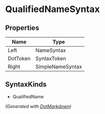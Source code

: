 # QualifiedNameSyntax

## Properties

| Name     | Type             |
| -------- | ---------------- |
| Left     | NameSyntax       |
| DotToken | SyntaxToken      |
| Right    | SimpleNameSyntax |

## SyntaxKinds

* QualifiedName

*\(Generated with [DotMarkdown](http://github.com/JosefPihrt/DotMarkdown)\)*